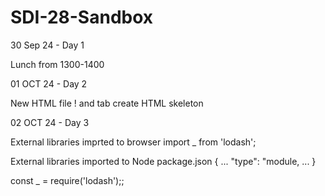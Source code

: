 # SDI-28-Sandbox

30 Sep 24 - Day 1

Lunch from 1300-1400

01 OCT 24 - Day 2

New HTML file
  ! and tab
  create HTML skeleton


02 OCT 24 - Day 3

External libraries imprted to browser
  import _ from 'lodash';
  <script type="module" src="./index.js"></script>

External libraries imported to Node
  package.json
    {
        ...
        "type": "module,
        ...
    }

  const _ = require('lodash');;
